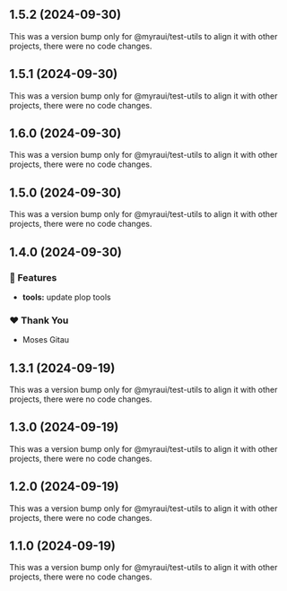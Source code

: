 ## 1.5.2 (2024-09-30)

This was a version bump only for @myraui/test-utils to align it with other projects, there were no code changes.

## 1.5.1 (2024-09-30)

This was a version bump only for @myraui/test-utils to align it with other projects, there were no code changes.

## 1.6.0 (2024-09-30)

This was a version bump only for @myraui/test-utils to align it with other projects, there were no code changes.

## 1.5.0 (2024-09-30)

This was a version bump only for @myraui/test-utils to align it with other projects, there were no code changes.

## 1.4.0 (2024-09-30)


### 🚀 Features

- **tools:** update plop tools


### ❤️  Thank You

- Moses Gitau

## 1.3.1 (2024-09-19)

This was a version bump only for @myraui/test-utils to align it with other projects, there were no code changes.

## 1.3.0 (2024-09-19)

This was a version bump only for @myraui/test-utils to align it with other projects, there were no code changes.

## 1.2.0 (2024-09-19)

This was a version bump only for @myraui/test-utils to align it with other projects, there were no code changes.

## 1.1.0 (2024-09-19)

This was a version bump only for @myraui/test-utils to align it with other projects, there were no code changes.